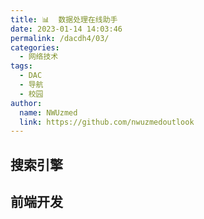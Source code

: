 ```yaml
---
title: 📊  数据处理在线助手
date: 2023-01-14 14:03:46
permalink: /dacdh4/03/
categories: 
  - 网络技术
tags: 
  - DAC
  - 导航
  - 校园
author: 
  name: NWUzmed
  link: https://github.com/nwuzmedoutlook
---
```


## 搜索引擎

<ClientOnly>
  <Card :cardData="cardData0" :cardListSize=4 carTitlColor="#000" carHoverColor="#000" />
</ClientOnly>

## 前端开发

<ClientOnly>
  <Card :cardData="cardData1" :cardListSize=4 carTitlColor="#000" carHoverColor="#000" />
</ClientOnly>

<script>
export default {
  data() {
    return {
      cardData0: [
        {
          id: "0",
          cardSrc: "http://www.baidu.com/",
          cardName: "百度",
          cardContent:
            "百度——全球最大的中文搜索引擎及最大的中文网站，全球领先的人工智能公司",
        },
{cardSrc: "https://www.highcharts.com.cn/demo/highcharts", cardImgSrc: "https://api.xinac.net/icon/?url=https://www.highcharts.com.cn/demo/highcharts", cardName: "Highcharts", cardContent: "让数据可视化更简单",},
{cardSrc: "https://echarts.apache.org/zh/index.html", cardImgSrc: "https://api.xinac.net/icon/?url=https://echarts.apache.org/zh/index.html", cardName: "Apache ECharts", cardContent: "一个基于 JavaScript 的开源可视化图表库",},
{cardSrc: "https://hanabi.data-viz.cn/", cardImgSrc: "https://api.xinac.net/icon/?url=https://hanabi.data-viz.cn/", cardName: "花火Hanabi", cardContent: "在线数据短视频工具-数可视",},
{cardSrc: "https://www.tubiaoxiu.com/", cardImgSrc: "https://api.xinac.net/icon/?url=https://www.tubiaoxiu.com/", cardName: "图表秀", cardContent: "免费在线图表制作工具,数据可视化工具",},
{cardSrc: "https://tushuo.baidu.com/", cardImgSrc: "https://api.xinac.net/icon/?url=https://tushuo.baidu.com/", cardName: "图说", cardContent: "零编程玩转图表",},
{cardSrc: "https://chartcube.alipay.com/", cardImgSrc: "https://api.xinac.net/icon/?url=https://chartcube.alipay.com/", cardName: "ChartCube", cardContent: "在线图表制作工具",},
{cardSrc: "https://labplot.kde.org/", cardImgSrc: "https://api.xinac.net/icon/?url=https://labplot.kde.org/", cardName: "LabPlot", cardContent: "Scientific plotting and data analysis",},
{cardSrc: "https://dmitrybaranovskiy.github.io/raphael/", cardImgSrc: "https://api.xinac.net/icon/?url=https://dmitrybaranovskiy.github.io/raphael/", cardName: "Raphaël", cardContent: "一个用 JavaScript 实现的强大的矢量图形库",},
{cardSrc: "https://flourish.studio/", cardImgSrc: "https://api.xinac.net/icon/?url=https://flourish.studio/", cardName: "Flourish", cardContent: "美观且简单的数据可视化和故事讲述",},
{cardSrc: "http://zeppelin.apache.org/", cardImgSrc: "https://api.xinac.net/icon/?url=http://zeppelin.apache.org/", cardName: "Zeppelin", cardContent: "Web-based notebook that enables data-driven, interactive data analytics and collaborative documents with SQL, Scala and more.",},
{cardSrc: "https://public.tableau.com/s/", cardImgSrc: "https://api.xinac.net/icon/?url=https://public.tableau.com/s/", cardName: "Tableau Public", cardContent: "Free Data Visualization Software",},
{cardSrc: "http://www.simile-widgets.org/", cardImgSrc: "https://api.xinac.net/icon/?url=http://www.simile-widgets.org/", cardName: "SIMILE Widgets", cardContent: "Free, Open-Source Data Visualization Web Widgets, and More",},
{cardSrc: "http://kartograph.org/", cardImgSrc: "https://api.xinac.net/icon/?url=http://kartograph.org/", cardName: "Kartograph.org", cardContent: "A simple and lightweight framework for creating beautiful, interactive vector maps.",},
{cardSrc: "https://openlayers.org/", cardImgSrc: "https://api.xinac.net/icon/?url=https://openlayers.org/", cardName: "OpenLayers", cardContent: "A high-performance, feature-packed library for all your mapping needs.",},
{cardSrc: "http://polymaps.org/", cardImgSrc: "https://api.xinac.net/icon/?url=http://polymaps.org/", cardName: "Polymaps", cardContent: "A JavaScript library for image- and vector-tiled maps using SVG.",},
{cardSrc: "https://dygraphs.com/", cardImgSrc: "https://api.xinac.net/icon/?url=https://dygraphs.com/", cardName: "dygraphs", cardContent: "dygraphs charting library",},
{cardSrc: "https://rawgraphs.io/", cardImgSrc: "https://api.xinac.net/icon/?url=https://rawgraphs.io/", cardName: "RAWGraphs", cardContent: "an open source data visualization framework",},
{cardSrc: "https://infogram.com/", cardImgSrc: "https://api.xinac.net/icon/?url=https://infogram.com/", cardName: "Infogram", cardContent: "Create Infographics, Reports and Maps",},
{cardSrc: "https://www.chartblocks.com/zh", cardImgSrc: "https://api.xinac.net/icon/?url=https://www.chartblocks.com/zh", cardName: "ChartBlocks", cardContent: "Online Chart Building Tool",},
{cardSrc: "https://plotly.com/", cardImgSrc: "https://api.xinac.net/icon/?url=https://plotly.com/", cardName: "Plotly", cardContent: "The front end for ML and data science models",},
{cardSrc: "https://www.chartjs.org/", cardImgSrc: "https://api.xinac.net/icon/?url=https://www.chartjs.org/", cardName: "Chart.js", cardContent: "Open source HTML5 Charts for your website",},
{cardSrc: "https://d3js.org/", cardImgSrc: "https://api.xinac.net/icon/?url=https://d3js.org/", cardName: "D3.js", cardContent: "Data-Driven Documents",},
{cardSrc: "https://www.zingchart.com/", cardImgSrc: "https://api.xinac.net/icon/?url=https://www.zingchart.com/", cardName: "ZingChart", cardContent: "JavaScript Charts in one powerful declarative library",},
{cardSrc: "http://www.flotcharts.org/", cardImgSrc: "https://api.xinac.net/icon/?url=http://www.flotcharts.org/", cardName: "Flot", cardContent: "Attractive JavaScript plotting for jQuery",},
{cardSrc: "http://pyecharts.herokuapp.com/", cardImgSrc: "https://api.xinac.net/icon/?url=http://pyecharts.herokuapp.com/", cardName: "pyecharts", cardContent: "用于生成 Echarts 图表的类库",},
{cardSrc: "https://chart-studio.plotly.com/feed/#/", cardImgSrc: "https://api.xinac.net/icon/?url=https://chart-studio.plotly.com/feed/#/", cardName: "Plotly|Chart Studio", cardContent: "Make charts and dashboards online",},
{cardSrc: "https://texample.net/tikz/", cardImgSrc: "https://api.xinac.net/icon/?url=https://texample.net/tikz/", cardName: "TikZ and PGF", cardContent: "TeX packages for creating graphics programmatically",},
{cardSrc: "https://www.wolframalpha.com/", cardImgSrc: "https://api.xinac.net/icon/?url=https://www.wolframalpha.com/", cardName: "Wolfram|Alpha", cardContent: "Computational Intelligence",},
{cardSrc: "https://visual.ly/product/infographic-design", cardImgSrc: "https://api.xinac.net/icon/?url=https://visual.ly/product/infographic-design", cardName: "Visually", cardContent: "Infographic Design: The Best Way to Create Infographics",},
{cardSrc: "https://gephi.org/", cardImgSrc: "https://api.xinac.net/icon/?url=https://gephi.org/", cardName: "Gephi", cardContent: "The Open Graph Viz Platform",},
{cardSrc: "https://jpgraph.net/", cardImgSrc: "https://api.xinac.net/icon/?url=https://jpgraph.net/", cardName: "JpGraph", cardContent: "Most powerful PHP-driven charts",},
{cardSrc: "https://processing.org/", cardImgSrc: "https://api.xinac.net/icon/?url=https://processing.org/", cardName: "Processing.org", cardContent: "Processing is a flexible software sketchbook and a language for learning how to code within the context of the visual arts.",},
{cardSrc: "https://www.nodebox.net/", cardImgSrc: "https://api.xinac.net/icon/?url=https://www.nodebox.net/", cardName: "NodeBox", cardContent: "Clever tools for curious creatives.",},
{cardSrc: "https://www.r-project.org/", cardImgSrc: "https://api.xinac.net/icon/?url=https://www.r-project.org/", cardName: "R", cardContent: "The R Project for Statistical Computing",},
{cardSrc: "https://www.cs.waikato.ac.nz/ml/weka/", cardImgSrc: "https://api.xinac.net/icon/?url=https://www.cs.waikato.ac.nz/ml/weka/", cardName: "Weka 3", cardContent: "Data Mining with Open Source Machine Learning Software in Java",},
{cardSrc: "https://www.geogebra.org/classic", cardImgSrc: "https://api.xinac.net/icon/?url=https://www.geogebra.org/classic", cardName: "GeoGebra", cardContent: "GeoGebra 经典",},
{cardSrc: "http://worrydream.com/Tangle/", cardImgSrc: "https://api.xinac.net/icon/?url=http://worrydream.com/Tangle/", cardName: "Tangle", cardContent: "a JavaScript library for reactive documents",},
{cardSrc: "http://plotdigitizer.sourceforge.net/", cardImgSrc: "https://api.xinac.net/icon/?url=http://plotdigitizer.sourceforge.net/", cardName: "Plot Digitizer", cardContent: "用于对功能数据的扫描图进行数字化",},
{cardSrc: "http://www.fooplot.com/", cardImgSrc: "https://api.xinac.net/icon/?url=http://www.fooplot.com/", cardName: "FOOPLOT", cardContent: "线上数学函数绘图器",},
{cardSrc: "https://www.desmos.com/?lang=zh-CN", cardImgSrc: "https://api.xinac.net/icon/?url=https://www.desmos.com/?lang=zh-CN", cardName: "Desmos", cardContent: "免费领略数学之美",},

      ],
      
      cardData1: [
        {
          id: "1",
          cardSrc: "https://cn.vuejs.org/",
          cardImgSrc:
            "https://cdn.staticaly.com/gh/Kele-Bingtang/static@master/img/tools/20220105001047.png",
          cardName: "Vue",
          cardContent: "渐进式 JavaScript 框架",
        },
        {cardSrc: "https://element.eleme.cn/#/zh-CN/", cardImgSrc: "https://cdn.staticaly.com/gh/Kele-Bingtang/static@master/img/tools/20220105001602.png", cardName: "Element-UI", cardContent: "Element，一套为开发者、设计师和产品经理准备的基于 Vue 的桌面端组件库",},
        {cardSrc: "https://www.baidu.com/", cardImgSrc: "https://api.xinac.net/icon/?url=https://www.baidu.com", cardName: "百度", cardContent: "全球最大的中文搜索引擎",},
      ],
    };
  },
};
</script>
